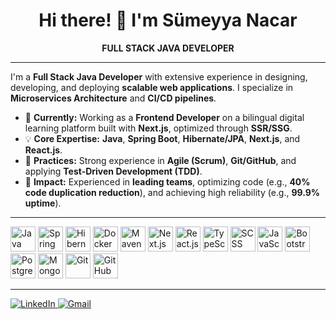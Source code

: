 <div align="center">
  <h1>Hi there! 👋 I'm Sümeyya Nacar</h1>
  <p><b>FULL STACK JAVA DEVELOPER</b></p>
</div>

---
<p>
  I'm a <b>Full Stack Java Developer</b> with extensive experience in designing, developing, and deploying <b>scalable web applications</b>. I specialize in <b>Microservices Architecture</b> and <b>CI/CD pipelines</b>.
</p>

- 🔭 **Currently:** Working as a <b>Frontend Developer</b> on a bilingual digital learning platform built with <b>Next.js</b>, optimized through <b>SSR/SSG</b>.
- 💡 **Core Expertise:** <b>Java</b>, <b>Spring Boot</b>, <b>Hibernate/JPA</b>, <b>Next.js</b>, and <b>React.js</b>.
- 🤝 **Practices:** Strong experience in <b>Agile (Scrum)</b>, <b>Git/GitHub</b>, and applying <b>Test-Driven Development (TDD)</b>.
- 🚀 **Impact:** Experienced in <b>leading teams</b>, optimizing code (e.g., <b>40% code duplication reduction</b>), and achieving high reliability (e.g., <b>99.9% uptime</b>).

---

<p align="left">
  <img src="https://cdn.jsdelivr.net/gh/devicons/devicon/icons/java/java-original-wordmark.svg" alt="Java" width="40" height="40"/>
  <img src="https://cdn.jsdelivr.net/gh/devicons/devicon/icons/spring/spring-original-wordmark.svg" alt="Spring Boot" width="40" height="40"/>
  <img src="https://cdn.jsdelivr.net/gh/devicons/devicon/icons/hibernate/hibernate-original-wordmark.svg" alt="Hibernate" width="40" height="40"/>
  <img src="https://cdn.jsdelivr.net/gh/devicons/devicon/icons/docker/docker-original-wordmark.svg" alt="Docker" width="40" height="40"/>
  <img src="https://cdn.jsdelivr.net/gh/devicons/devicon/icons/maven/maven-original-wordmark.svg" alt="Maven" width="40" height="40"/>
  <img src="https://cdn.jsdelivr.net/gh/devicons/devicon/icons/nextjs/nextjs-original-wordmark.svg" alt="Next.js" width="40" height="40"/>
  <img src="https://cdn.jsdelivr.net/gh/devicons/devicon/icons/react/react-original-wordmark.svg" alt="React.js" width="40" height="40"/>
  <img src="https://cdn.jsdelivr.net/gh/devicons/devicon/icons/typescript/typescript-original.svg" alt="TypeScript" width="40" height="40"/>
  <img src="https://cdn.jsdelivr.net/gh/devicons/devicon/icons/sass/sass-original.svg" alt="SCSS" width="40" height="40"/>
  <img src="https://cdn.jsdelivr.net/gh/devicons/devicon/icons/javascript/javascript-original.svg" alt="JavaScript" width="40" height="40"/>
  <img src="https://cdn.jsdelivr.net/gh/devicons/devicon/icons/bootstrap/bootstrap-original-wordmark.svg" alt="Bootstrap" width="40" height="40"/>
  <img src="https://cdn.jsdelivr.net/gh/devicons/devicon/icons/postgresql/postgresql-original-wordmark.svg" alt="PostgreSQL" width="40" height="40"/>
  <img src="https://cdn.jsdelivr.net/gh/devicons/devicon/icons/mongodb/mongodb-original-wordmark.svg" alt="MongoDB" width="40" height="40"/>
  <img src="https://cdn.jsdelivr.net/gh/devicons/devicon/icons/git/git-original-wordmark.svg" alt="Git" width="40" height="40"/>
  <img src="https://cdn.jsdelivr.net/gh/devicons/devicon/icons/github/github-original-wordmark.svg" alt="GitHub" width="40" height="40"/>
</p>

---

<div align="left">
  <a href="https://www.linkedin.com/in/sumeyyanacar" target="_blank">
    <img src="https://img.shields.io/badge/LinkedIn-0077B5?style=for-the-badge&logo=linkedin&logoColor=white" alt="LinkedIn">
  </a>
  <a href="mailto:sumeyyanacar08@gmail.com">
    <img src="https://img.shields.io/badge/Email-D14836?style=for-the-badge&logo=gmail&logoColor=white" alt="Gmail">
  </a>
</div>

